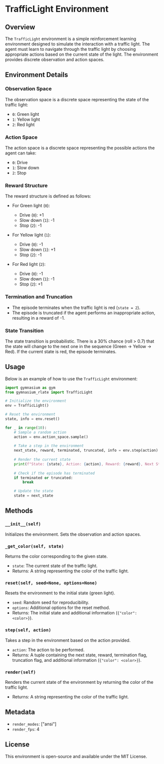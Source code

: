 # TrafficLight Environment

## Overview

The `TrafficLight` environment is a simple reinforcement learning environment designed to simulate the interaction with a traffic light. The agent must learn to navigate through the traffic light by choosing appropriate actions based on the current state of the light. The environment provides discrete observation and action spaces.


## Environment Details

### Observation Space

The observation space is a discrete space representing the state of the traffic light:

- `0`: Green light
- `1`: Yellow light
- `2`: Red light

### Action Space

The action space is a discrete space representing the possible actions the agent can take:

- `0`: Drive
- `1`: Slow down
- `2`: Stop

### Reward Structure

The reward structure is defined as follows:

- For Green light (`0`):
    - Drive (`0`): +1
    - Slow down (`1`): -1
    - Stop (`2`): -1

- For Yellow light (`1`):
    - Drive (`0`): -1
    - Slow down (`1`): +1
    - Stop (`2`): -1

- For Red light (`2`):
    - Drive (`0`): -1
    - Slow down (`1`): -1
    - Stop (`2`): +1

### Termination and Truncation

- The episode terminates when the traffic light is red (`state = 2`).
- The episode is truncated if the agent performs an inappropriate action, resulting in a reward of -1.

### State Transition

The state transition is probabilistic. There is a 30% chance (roll > 0.7) that the state will change to the next one in the sequence (Green -> Yellow -> Red). If the current state is red, the episode terminates.

## Usage

Below is an example of how to use the `TrafficLight` environment:

```python
import gymnasium as gym
from gymnasium_rlate import TrafficLight

# Initialize the environment
env = TrafficLight()

# Reset the environment
state, info = env.reset()

for _ in range(10):
    # Sample a random action
    action = env.action_space.sample()
    
    # Take a step in the environment
    next_state, reward, terminated, truncated, info = env.step(action)
    
    # Render the current state
    print(f"State: {state}, Action: {action}, Reward: {reward}, Next State: {next_state}, Color: {info['color']}")
    
    # Check if the episode has terminated
    if terminated or truncated:
        break

    # Update the state
    state = next_state
```

## Methods

### `__init__(self)`

Initializes the environment. Sets the observation and action spaces.

### `_get_color(self, state)`

Returns the color corresponding to the given state.

- `state`: The current state of the traffic light.
- Returns: A string representing the color of the traffic light.

### `reset(self, seed=None, options=None)`

Resets the environment to the initial state (green light).

- `seed`: Random seed for reproducibility.
- `options`: Additional options for the reset method.
- Returns: The initial state and additional information (`{"color": <color>}`).

### `step(self, action)`

Takes a step in the environment based on the action provided.

- `action`: The action to be performed.
- Returns: A tuple containing the next state, reward, termination flag, truncation flag, and additional information (`{"color": <color>}`).

### `render(self)`

Renders the current state of the environment by returning the color of the traffic light.

- Returns: A string representing the color of the traffic light.

## Metadata

- `render_modes`: ["ansi"]
- `render_fps`: 4

## License

This environment is open-source and available under the MIT License.